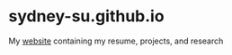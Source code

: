 # sydney-su.github.io 
My [website](https://sydney-su.github.io) containing my resume, projects, and research